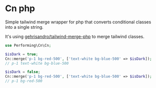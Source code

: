 # Cn php

Simple tailwind merge wrapper for php that converts conditional classes into a single string.

It's using [gehrisandro/tailwind-merge-php](https://github.com/gehrisandro/tailwind-merge-php) to merge tailwind classes.

```php
use Performing\Cn\Cn;

$isDark = true;
Cn::merge('p-1 bg-red-500', ['text-white bg-blue-500' => $isDark]);
// p-1 text-white bg-blue-500

$isDark = false;
Cn::merge('p-1 bg-red-500', ['text-white bg-blue-500' => $isDark]);
// p-1 bg-red-500
```

